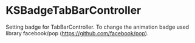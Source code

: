 # KSBadgeTabBarController
Setting badge for TabBarController. To change the animation badge used library facebook/pop (https://github.com/facebook/pop).
